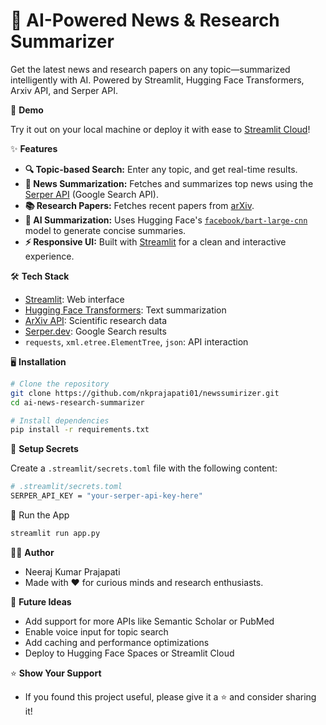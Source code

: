 # 🧠 AI-Powered News & Research Summarizer

Get the latest news and research papers on any topic—summarized intelligently with AI. Powered by Streamlit, Hugging Face Transformers, Arxiv API, and Serper API.

🚀 **Demo**

Try it out on your local machine or deploy it with ease to [Streamlit Cloud](https://streamlit.io/cloud)!

✨ **Features**

* **🔍 Topic-based Search:** Enter any topic, and get real-time results.
* **📰 News Summarization:** Fetches and summarizes top news using the [Serper API](https://serper.dev) (Google Search API).
* **📚 Research Papers:** Fetches recent papers from [arXiv](https://arxiv.org/).
* **🤖 AI Summarization:** Uses Hugging Face's [`facebook/bart-large-cnn`](https://huggingface.co/facebook/bart-large-cnn) model to generate concise summaries.
* **⚡ Responsive UI:** Built with [Streamlit](https://streamlit.io/) for a clean and interactive experience.

🛠️ **Tech Stack**

* [Streamlit](https://streamlit.io/): Web interface
* [Hugging Face Transformers](https://huggingface.co/transformers/): Text summarization
* [ArXiv API](https://arxiv.org/help/api/): Scientific research data
* [Serper.dev](https://serper.dev/): Google Search results
* `requests`, `xml.etree.ElementTree`, `json`: API interaction

🖥️ **Installation**

```bash
# Clone the repository
git clone https://github.com/nkprajapati01/newssumirizer.git
cd ai-news-research-summarizer

# Install dependencies
pip install -r requirements.txt
```
🔐 **Setup Secrets**

Create a `.streamlit/secrets.toml` file with the following content:

```bash
# .streamlit/secrets.toml
SERPER_API_KEY = "your-serper-api-key-here"
```
🚦 Run the App
```bash
streamlit run app.py
```
👨‍💻 **Author**
* Neeraj Kumar Prajapati
* Made with ❤️ for curious minds and research enthusiasts.

🧠 **Future Ideas**
* Add support for more APIs like Semantic Scholar or PubMed
* Enable voice input for topic search
* Add caching and performance optimizations
* Deploy to Hugging Face Spaces or Streamlit Cloud

⭐️ **Show Your Support**
* If you found this project useful, please give it a ⭐️ and consider sharing it!
